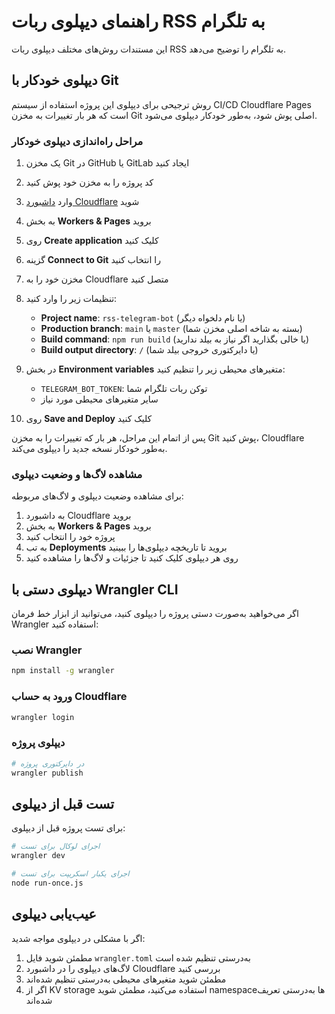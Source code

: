# راهنمای دیپلوی ربات RSS به تلگرام

این مستندات روش‌های مختلف دیپلوی ربات RSS به تلگرام را توضیح می‌دهد.

## دیپلوی خودکار با Git

روش ترجیحی برای دیپلوی این پروژه استفاده از سیستم CI/CD Cloudflare Pages است که هر بار تغییرات به مخزن Git اصلی پوش شود، به‌طور خودکار دیپلوی می‌شود.

### مراحل راه‌اندازی دیپلوی خودکار

1. یک مخزن Git در GitHub یا GitLab ایجاد کنید
2. کد پروژه را به مخزن خود پوش کنید
3. وارد [داشبورد Cloudflare](https://dash.cloudflare.com) شوید
4. به بخش **Workers & Pages** بروید
5. روی **Create application** کلیک کنید
6. گزینه **Connect to Git** را انتخاب کنید
7. مخزن خود را به Cloudflare متصل کنید
8. تنظیمات زیر را وارد کنید:
   - **Project name**: `rss-telegram-bot` (یا نام دلخواه دیگر)
   - **Production branch**: `main` یا `master` (بسته به شاخه اصلی مخزن شما)
   - **Build command**: `npm run build` (یا خالی بگذارید اگر نیاز به بیلد ندارید)
   - **Build output directory**: `/` (یا دایرکتوری خروجی بیلد شما)

9. در بخش **Environment variables** متغیرهای محیطی زیر را تنظیم کنید:
   - `TELEGRAM_BOT_TOKEN`: توکن ربات تلگرام شما
   - سایر متغیرهای محیطی مورد نیاز

10. روی **Save and Deploy** کلیک کنید

پس از اتمام این مراحل، هر بار که تغییرات را به مخزن Git پوش کنید، Cloudflare به‌طور خودکار نسخه جدید را دیپلوی می‌کند.

### مشاهده لاگ‌ها و وضعیت دیپلوی

برای مشاهده وضعیت دیپلوی و لاگ‌های مربوطه:

1. به داشبورد Cloudflare بروید
2. به بخش **Workers & Pages** بروید
3. پروژه خود را انتخاب کنید
4. به تب **Deployments** بروید تا تاریخچه دیپلوی‌ها را ببینید
5. روی هر دیپلوی کلیک کنید تا جزئیات و لاگ‌ها را مشاهده کنید

## دیپلوی دستی با Wrangler CLI

اگر می‌خواهید به‌صورت دستی پروژه را دیپلوی کنید، می‌توانید از ابزار خط فرمان Wrangler استفاده کنید:

### نصب Wrangler

```bash
npm install -g wrangler
```

### ورود به حساب Cloudflare

```bash
wrangler login
```

### دیپلوی پروژه

```bash
# در دایرکتوری پروژه
wrangler publish
```

## تست قبل از دیپلوی

برای تست پروژه قبل از دیپلوی:

```bash
# اجرای لوکال برای تست
wrangler dev

# اجرای یکبار اسکریپت برای تست
node run-once.js
```

## عیب‌یابی دیپلوی

اگر با مشکلی در دیپلوی مواجه شدید:

1. مطمئن شوید فایل `wrangler.toml` به‌درستی تنظیم شده است
2. لاگ‌های دیپلوی را در داشبورد Cloudflare بررسی کنید
3. مطمئن شوید متغیرهای محیطی به‌درستی تنظیم شده‌اند
4. اگر از KV storage استفاده می‌کنید، مطمئن شوید namespace‌ها به‌درستی تعریف شده‌اند 